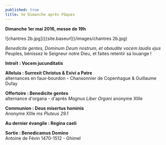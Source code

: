 ```yaml
---
published: true
title: Ve Dimanche après Pâques
---
```

**Dimanche 1er mai 2016, messe de 19h**


![chantres 2b.jpg]({{site.baseurl}}/images/chantres 2b.jpg)



*Benedicite gentes, Dominum Deum nostrum, et obaudite vocem laudis ejus*  
Peuples, bénissez le Seigneur notre Dieu, et faites retentir sa louange !

**Introït : Vocem jucunditatis**

**Alleluia : Surrexit Christus & Exivi a Patre**  
alternances en faux-bourdon - Chansonnier de Copenhague & Guillaume Dufay

**Offertoire : Benedicite gentes**  
alternance d'organa - d'après *Magnus Liber Organi* anonyme XIIIe

**Communion : Deus misertus hominis**  
Anonyme XIIIe *ms Pluteus 29.1*

**Au dernier évangile : Regina caeli**

**Sortie : Benedicamus Domino**  
Antoine de Févin 1470-1512 - Ghimel
